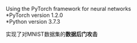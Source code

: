 Using the PyTorch framework for neural networks  
  *PyTorch version 1.2.0  
  *Python version 3.7.3

实现了对MNIST数据集的**数据后门攻击**
